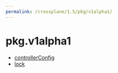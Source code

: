 ```yaml
---
permalink: /crossplane/1.5/pkg/v1alpha1/
---
```


# pkg.v1alpha1



* [controllerConfig](controllerConfig.md)
* [lock](lock.md)